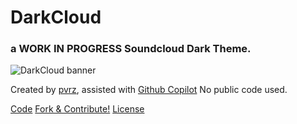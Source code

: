 # DarkCloud
### a __WORK IN PROGRESS__ Soundcloud Dark Theme.
![DarkCloud banner](https://i.imgur.com/71RBhXy.png)

Created by [pvrz](https://github.com/pvrzz), assisted with [Github Copilot](https://github.com/features/copilot)
No public code used.

[Code](https://github.com/pvrzz/darkCloud/blob/main/darkCloud.css)
[Fork & Contribute!](https://github.com/pvrzz/darkCloud/fork)
[License](https://github.com/pvrzz/darkCloud/blob/main/LICENSE)
